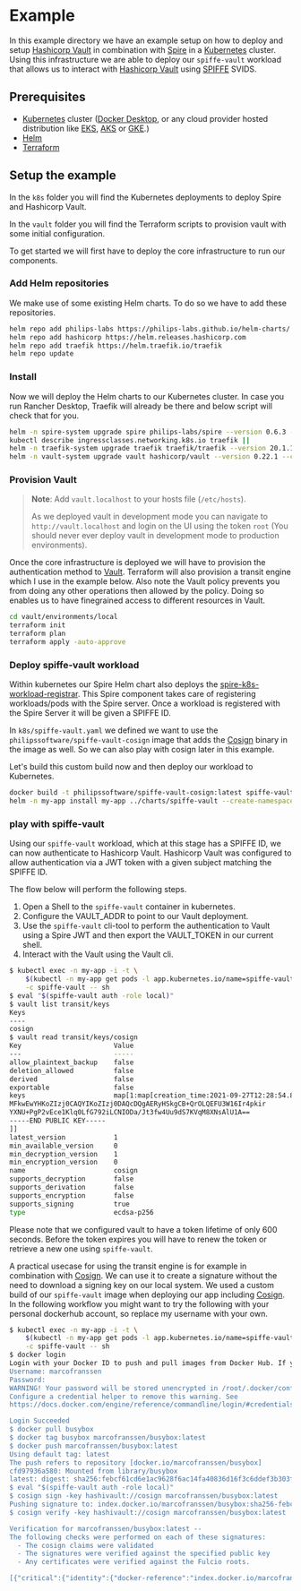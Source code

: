 # Example

In this example directory we have an example setup on how to deploy and setup [Hashicorp Vault][hashi-vault] in combination with [Spire][spire] in a [Kubernetes][kubernetes] cluster. Using this infrastructure we are able to deploy our `spiffe-vault` workload that allows us to interact with [Hashicorp Vault][hashi-vault] using [SPIFFE][spiffe] SVIDS.

## Prerequisites

- [Kubernetes][kubernetes] cluster ([Docker Desktop][docker-desktop], or any cloud provider hosted distribution like [EKS][eks], [AKS][aks] or [GKE][gke].)
- [Helm][helm]
- [Terraform][terraform]

## Setup the example

In the `k8s` folder you will find the Kubernetes deployments to deploy Spire and Hashicorp Vault.

In the `vault` folder you will find the Terraform scripts to provision vault with some initial configuration.

To get started we will first have to deploy the core infrastructure to run our components.

### Add Helm repositories

We make use of some existing Helm charts. To do so we have to add these repositories.

```bash
helm repo add philips-labs https://philips-labs.github.io/helm-charts/
helm repo add hashicorp https://helm.releases.hashicorp.com
helm repo add traefik https://helm.traefik.io/traefik
helm repo update
```

### Install

Now we will deploy the Helm charts to our Kubernetes cluster. In case you run Rancher Desktop, Traefik will already be there and below script will check that for you.

```bash
helm -n spire-system upgrade spire philips-labs/spire --version 0.6.3 --create-namespace --install -f k8s/spire-values.yaml
kubectl describe ingressclasses.networking.k8s.io traefik ||
helm -n traefik-system upgrade traefik traefik/traefik --version 20.1.1 --create-namespace --install -f k8s/traefik-values.yaml
helm -n vault-system upgrade vault hashicorp/vault --version 0.22.1 --create-namespace --install -f k8s/vault-values.yaml
```

### Provision Vault

> **Note**: Add `vault.localhost` to your hosts file (`/etc/hosts`).
>
> As we deployed vault in development mode you can navigate to `http://vault.localhost` and
> login on the UI using the token `root` (You should never ever deploy vault in development mode to production environments).

Once the core infrastructure is deployed we will have to provision the authentication method to [Vault][hashi-vault]. Terraform will also provision a transit engine which I use in the example below. Also note the Vault policy prevents you from doing any other operations then allowed by the policy. Doing so enables us to have finegrained access to different resources in Vault.

```bash
cd vault/environments/local
terraform init
terraform plan
terraform apply -auto-approve
```

### Deploy spiffe-vault workload

Within kubernetes our Spire Helm chart also deploys the [spire-k8s-workload-registrar][spire-k8s-workload-registrar]. This Spire component takes care of registering workloads/pods with the Spire server. Once a workload is registered with the Spire Server it will be given a SPIFFE ID.

In `k8s/spiffe-vault.yaml` we defined we want to use the `philipssoftware/spiffe-vault-cosign` image that adds the [Cosign][cosign] binary in the image as well. So we can also play with cosign later in this example.

Let's build this custom build now and then deploy our workload to Kubernetes.

```bash
docker build -t philipssoftware/spiffe-vault-cosign:latest spiffe-vault-cosign
helm -n my-app install my-app ../charts/spiffe-vault --create-namespace -f k8s/spiffe-vault.yaml
```

### play with spiffe-vault

Using our `spiffe-vault` workload, which at this stage has a SPIFFE ID, we can now authenticate to Hashicorp Vault. Hashicorp Vault was configured to allow authentication via a JWT token with a given subject matching the SPIFFE ID.

The flow below will perform the following steps.

1. Open a Shell to the `spiffe-vault` container in kubernetes.
2. Configure the VAULT_ADDR to point to our Vault deployment.
3. Use the `spiffe-vault` cli-tool to perform the authentication to Vault using a Spire JWT and then export the VAULT_TOKEN in our current shell.
4. Interact with the Vault using the Vault cli.

```bash
$ kubectl exec -n my-app -i -t \
    $(kubectl -n my-app get pods -l app.kubernetes.io/name=spiffe-vault -o jsonpath="{.items[0].metadata.name}") \
    -c spiffe-vault -- sh
$ eval "$(spiffe-vault auth -role local)"
$ vault list transit/keys
Keys
----
cosign
$ vault read transit/keys/cosign
Key                       Value
---                       -----
allow_plaintext_backup    false
deletion_allowed          false
derived                   false
exportable                false
keys                      map[1:map[creation_time:2021-09-27T12:28:54.878899344Z name:P-256 public_key:-----BEGIN PUBLIC KEY-----
MFkwEwYHKoZIzj0CAQYIKoZIzj0DAQcDQgAERyHSkgCB+QrOLQEFU3W16Ir4pkir
YXNU+PgP2vEce1Klq0LfG792iLCNIODa/Jt3fw4Uu9dS7KVqM8XNsAlU1A==
-----END PUBLIC KEY-----
]]
latest_version            1
min_available_version     0
min_decryption_version    1
min_encryption_version    0
name                      cosign
supports_decryption       false
supports_derivation       false
supports_encryption       false
supports_signing          true
type                      ecdsa-p256
```

Please note that we configured vault to have a token lifetime of only 600 seconds. Before the token expires you will have to renew the token or retrieve a new one using `spiffe-vault`.

A practical usecase for using the transit engine is for example in combination with [Cosign][cosign]. We can use it to create a signature without the need to download a signing key on our local system. We used a custom build of our `spiffe-vault` image when deploying our app including [Cosign][cosign]. In the following workflow you might want to try the following with your personal dockerhub account, so replace my username with your own.

```bash
$ kubectl exec -n my-app -i -t \
    $(kubectl -n my-app get pods -l app.kubernetes.io/name=spiffe-vault -o jsonpath="{.items[0].metadata.name}") \
    -c spiffe-vault -- sh
$ docker login
Login with your Docker ID to push and pull images from Docker Hub. If you don't have a Docker ID, head over to https://hub.docker.com to create one.
Username: marcofranssen
Password:
WARNING! Your password will be stored unencrypted in /root/.docker/config.json.
Configure a credential helper to remove this warning. See
https://docs.docker.com/engine/reference/commandline/login/#credentials-store

Login Succeeded
$ docker pull busybox
$ docker tag busybox marcofranssen/busybox:latest
$ docker push marcofranssen/busybox:latest
Using default tag: latest
The push refers to repository [docker.io/marcofranssen/busybox]
cfd97936a580: Mounted from library/busybox
latest: digest: sha256:febcf61cd6e1ac9628f6ac14fa40836d16f3c6ddef3b303ff0321606e55ddd0b size: 527
$ eval "$(spiffe-vault auth -role local)"
$ cosign sign -key hashivault://cosign marcofranssen/busybox:latest
Pushing signature to: index.docker.io/marcofranssen/busybox:sha256-febcf61cd6e1ac9628f6ac14fa40836d16f3c6ddef3b303ff0321606e55ddd0b.sig
$ cosign verify -key hashivault://cosign marcofranssen/busybox:latest

Verification for marcofranssen/busybox:latest --
The following checks were performed on each of these signatures:
  - The cosign claims were validated
  - The signatures were verified against the specified public key
  - Any certificates were verified against the Fulcio roots.

[{"critical":{"identity":{"docker-reference":"index.docker.io/marcofranssen/busybox"},"image":{"docker-manifest-digest":"sha256:febcf61cd6e1ac9628f6ac14fa40836d16f3c6ddef3b303ff0321606e55ddd0b"},"type":"cosign container image signature"},"optional":null}]
```

[kubernetes]: https://kubernetes.io "Production-Grade Container Orchestration"
[hashi-vault]: https://vaultproject.io "Manage Secrets and Protect Sensitive Data"
[spiffe]: https://spiffe.io "A universal identity control plane for distributed systems"
[spire]: https://spiffe.io/downloads/ "Implementation of the SPIFFE protocol"
[terraform]: https://terraform.io "Open-source infrastructure as code software tool"
[helm]: https://helm.sh "The package manager for Kubernetes"
[docker-desktop]: https://www.docker.com/products/docker-desktop "The fastest way to containerize applications on your desktop"
[eks]: https://aws.amazon.com/eks/ "Amazon Elastic Kubernetes Service"
[aks]: https://azure.microsoft.com/en-us/services/kubernetes-service/ "Azure Kubernetes Service"
[gke]: https://cloud.google.com/kubernetes-engine "Google Kubernetes Engine"
[spire-k8s-workload-registrar]: https://github.com/spiffe/spire/tree/main/support/k8s/k8s-workload-registrar "The SPIRE Kubernetes Workload Registrar implements a Kubernetes ValidatingAdmissionWebhook that facilitates automatic workload registration within Kubernetes."
[cosign]: https://github.com/sigstore/cosign "Container Signing, Verification and Storage in an OCI registry."
